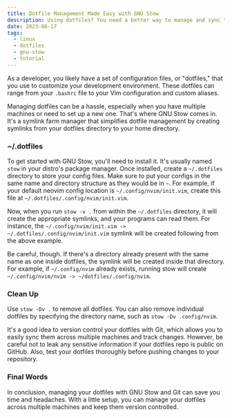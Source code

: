 ```yaml
---
title: Dotfile Management Made Easy with GNU Stow
description: Using dotfiles? You need a better way to manage and sync them across multiple machines
date: 2023-06-17
tags: 
  - linux
  - dotfiles
  - gnu-stow
  - tutorial
---
```


As a developer, you likely have a set of configuration files, or "dotfiles," that you use to customize your development environment. These dotfiles can range from your `.bashrc` file to your Vim configuration and custom aliases.

Managing dotfiles can be a hassle, especially when you have multiple machines or need to set up a new one. That's where GNU Stow comes in. It's a symlink farm manager that simplifies dotfile management by creating symlinks from your dotfiles directory to your home directory.

### ~/.dotfiles

To get started with GNU Stow, you'll need to install it. It's usually named `stow` in your distro's package manager. Once installed, create a `~/.dotfiles` directory to store your config files. Make sure to put your configs in the same name and directory structure as they would be in `~`. For example, if your default neovim config location is `~/.config/nvim/init.vim`, create this file at `~/.dotfiles/.config/nvim/init.vim`.

Now, when you run `stow -v .` from within the `~/.dotfiles` directory, it will create the appropriate symlinks, and your programs can read them. For instance, the `~/.config/nvim/init.vim -> ~/.dotfiles/.config/nvim/init.vim` symlink will be created following from the above example.

Be careful, though. If there's a directory already present with the same name as one inside dotfiles, the symlink will be created inside that directory. For example, if `~/.config/nvim` already exists, running stow will create `~/.config/nvim/nvim -> ~/dotfiles/.config/nvim`.

### Clean Up

Use `stow -Dv .` to remove all dotfiles. You can also remove individual dotfiles by specifying the directory name, such as `stow -Dv .config/nvim`.

It's a good idea to version control your dotfiles with Git, which allows you to easily sync them across multiple machines and track changes. However, be careful not to leak any sensitive information if your dotfiles repo is public on GitHub. Also, test your dotfiles thoroughly before pushing changes to your repository.

### Final Words

In conclusion, managing your dotfiles with GNU Stow and Git can save you time and headaches. With a little setup, you can manage your dotfiles across multiple machines and keep them version controlled.